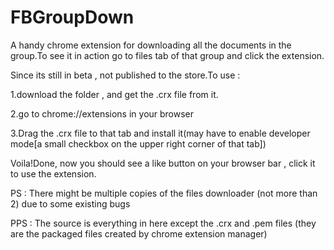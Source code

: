 # FBGroupDown
A handy chrome extension for downloading all the documents in the group.To see it in action go to files tab of that group and click the extension.

Since its still in beta , not published to the store.To use :

1.download the folder , and get the .crx file from it.

2.go to chrome://extensions in your browser

3.Drag the .crx file to that tab and install it(may have to enable developer mode[a small checkbox on the upper right corner of that tab])


Voila!Done, now you should see a like button on your browser bar , click it to use the extension.

PS : There might be multiple copies of the files downloader (not more than 2) due to some existing bugs

PPS : The source is everything in here except the .crx and .pem files (they are the packaged files created by chrome extension manager)
